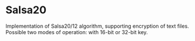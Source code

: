 # Salsa20
Implementation of Salsa20/12 algorithm, supporting encryption of text files. Possible two modes of operation: with 16-bit or 32-bit key.
